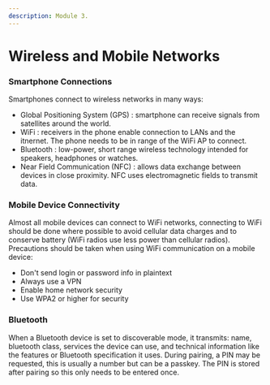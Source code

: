 ```yaml
---
description: Module 3.
---
```


# Wireless and Mobile Networks

### Smartphone Connections

Smartphones connect to wireless networks in many ways:

* Global Positioning System (GPS) : smartphone can receive signals from satellites around the world.
* WiFi : receivers in the phone enable connection to LANs and the itnernet. The phone needs to be in range of the WiFi AP to connect.
* Bluetooth : low-power, short range wireless technology intended for speakers, headphones or watches.
* Near Field Communication (NFC) : allows data exchange between devices in close proximity. NFC uses electromagnetic fields to transmit data.

### Mobile Device Connectivity

Almost all mobile devices can connect to WiFi networks, connecting to WiFi should be done where possible to avoid cellular data charges and to conserve battery (WiFi radios use less power than cellular radios). Precautions should be taken when using WiFi communication on a mobile device:

* Don't send login or password info in plaintext
* Always use a VPN
* Enable home network security
* Use WPA2 or higher for security

### Bluetooth

When a Bluetooth device is set to discoverable mode, it transmits: name, bluetooth class, services the device can use, and technical information like the features or Bluetooth specification it uses. During pairing, a PIN may be requested, this is usually a number but can be a passkey. The PIN is stored after pairing so this only needs to be entered once.
